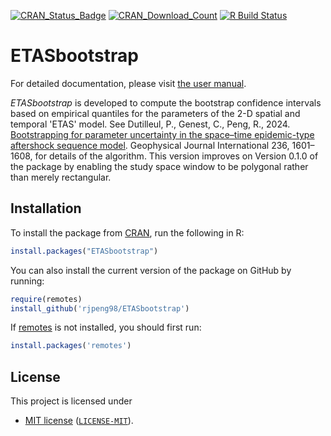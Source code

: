 <!-- badges: start -->
[![CRAN_Status_Badge](http://www.r-pkg.org/badges/version/ETASbootstrap)](https://cran.r-project.org/package=ETASbootstrap)
[![CRAN_Download_Count](http://cranlogs.r-pkg.org/badges/ETASbootstrap)](https://cran.r-project.org/package=ETASbootstrap)
[![R Build Status](https://github.com/rjpeng98/ETASbootstrap/workflows/R-CMD-check/badge.svg)](https://github.com/rjpeng98/ETASbootstrap/actions)
<!-- badges: end -->

# ETASbootstrap

For detailed documentation, please visit [the user manual](https://cran.r-project.org/web/packages/ETASbootstrap/ETASbootstrap.pdf).

*ETASbootstrap* is developed to compute the bootstrap confidence intervals based on empirical quantiles for the parameters of the 2-D spatial and temporal 'ETAS' model. 
See Dutilleul, P., Genest, C., Peng, R., 2024. [Bootstrapping for parameter uncertainty in the space–time epidemic-type aftershock sequence model](https://academic.oup.com/gji/article/236/3/1601/7511107).
Geophysical Journal International 236, 1601–1608, for details of the algorithm.
This version improves on Version 0.1.0 of the package by enabling the study space window to be polygonal rather than merely rectangular. 

## Installation

To install the package from [CRAN](https://cran.r-project.org/package=ETASbootstrap), run the following in R:
```R
install.packages("ETASbootstrap")
```

You can also install the current version of the package on GitHub by running:
```R
require(remotes)
install_github('rjpeng98/ETASbootstrap')
```

If [remotes](https://github.com/r-lib/remotes) is not installed, you should first run:

```R
install.packages('remotes')
```

## License

This project is licensed under

- [MIT license](https://opensource.org/licenses/MIT) ([`LICENSE-MIT`](https://github.com/rjpeng98/ETASbootstrap/blob/main/LICENSE)).


